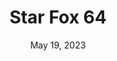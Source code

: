 ---
layout: n64
title: "Star Fox 64"
categories:
 - approved
 - n64
 - universal
 - safe
tags:
- starfox
- barrelroll
series:
- starfox
date: May 19, 2023
permalink: /games/star-fox-64/play/details
publisher: Nintendo
gid: star-fox-64
edition: us
---
